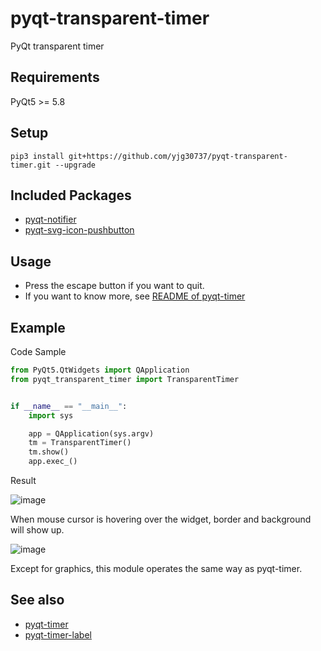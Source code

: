 # pyqt-transparent-timer
PyQt transparent timer

## Requirements
PyQt5 >= 5.8

## Setup
```pip3 install git+https://github.com/yjg30737/pyqt-transparent-timer.git --upgrade```

## Included Packages
* <a href="https://github.com/yjg30737/pyqt-notifier.git">pyqt-notifier</a>
* <a href="https://github.com/yjg30737/pyqt-svg-icon-pushbutton.git">pyqt-svg-icon-pushbutton</a>

## Usage
* Press the escape button if you want to quit.
* If you want to know more, see <a href="https://github.com/yjg30737/pyqt-timer/blob/main/README.md">README of pyqt-timer</a>

## Example
Code Sample
```python
from PyQt5.QtWidgets import QApplication
from pyqt_transparent_timer import TransparentTimer


if __name__ == "__main__":
    import sys

    app = QApplication(sys.argv)
    tm = TransparentTimer()
    tm.show()
    app.exec_()
```

Result

![image](https://user-images.githubusercontent.com/55078043/149067604-650f7927-5470-44a2-b505-c863e28d8237.png)

When mouse cursor is hovering over the widget, border and background will show up.

![image](https://user-images.githubusercontent.com/55078043/149068105-d399fa18-1e48-4556-9d29-90c4f7a3e53e.png)

Except for graphics, this module operates the same way as pyqt-timer.

## See also
* <a href="https://github.com/yjg30737/pyqt-timer.git">pyqt-timer</a>
* <a href="https://github.com/yjg30737/pyqt-timer-label.git">pyqt-timer-label</a>
